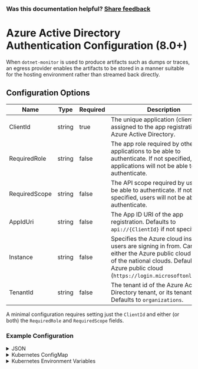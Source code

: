 
### Was this documentation helpful? [Share feedback](https://www.research.net/r/DGDQWXH?src=documentation%2Fconfiguration%2Fazure-ad-authentication-configuration)

# Azure Active Directory Authentication Configuration (8.0+)

When `dotnet-monitor` is used to produce artifacts such as dumps or traces, an egress provider enables the artifacts to be stored in a manner suitable for the hosting environment rather than streamed back directly.

## Configuration Options

| Name | Type | Required | Description |
|---|---|---|---|
| ClientId | string | true | The unique application (client) id assigned to the app registration in Azure Active Directory. |
| RequiredRole | string | false | The app role required by other applications to be able to authenticate. If not specified, other applications will not be able to authenticate. |
| RequiredScope | string | false | The API scope required by users to be able to authenticate. If not specified, users will not be able to authenticate. |
| AppIdUri | string | false | The App ID URI of the app registration. Defaults to `api://{ClientId}` if not specified. |
| Instance | string | false | Specifies the Azure cloud instance users are signing in from. Can be either the Azure public cloud or one of the national clouds. Defaults to the Azure public cloud (`https://login.microsoftonline.com`). |
| TenantId | string | false | The tenant id of the Azure Active Directory tenant, or its tenant domain. Defaults to `organizations`. |

A minimal configuration requires setting just the `ClientId` and either (or both) the `RequiredRole` and `RequiredScope` fields.

### Example Configuration

<details>
  <summary>JSON</summary>

  ```json
  {
      "Authentication": {
          "AzureAd": {
            "ClientId": "5eaf6ccc-e8c1-47c6-a68c-a6453172c655",
            "RequiredRole": "Application.Access",
            "RequiredScope": "access_as_user"
          }
      }
  }
  ```
</details>

<details>
  <summary>Kubernetes ConfigMap</summary>

  ```yaml
  Authentication__AzureAd__ClientId: "5eaf6ccc-e8c1-47c6-a68c-a6453172c655"
  Authentication__AzureAd__RequiredRole: "Application.Access"
  Authentication__AzureAd__RequiredScope: "access_as_user"
  ```
</details>

<details>
  <summary>Kubernetes Environment Variables</summary>

  ```yaml
  - name: DotnetMonitor_Authentication__AzureAd__ClientId
    value: "5eaf6ccc-e8c1-47c6-a68c-a6453172c655"
  - name: DotnetMonitor_Authentication__AzureAd__RequiredRole
    value: "Application.Access"
  - name: DotnetMonitor_Authentication__AzureAd__RequiredScope
    value: "access_as_user"
  ```
</details>
